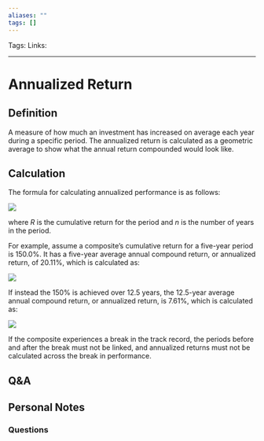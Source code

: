 ```yaml
---
aliases: ""
tags: []
---
```

Tags:
Links: 
___
# Annualized Return
## Definition
A measure of how much an investment has increased on average each year during a specific period. The annualized return is calculated as a geometric average to show what the annual return compounded would look like.
## Calculation
The formula for calculating annualized performance is as follows:

![](https://www.gipsstandards.org/wp-content/themes/gips/pdf_img/for_firms/4.A.1.14.png)

where _R_ is the cumulative return for the period and _n_ is the number of years in the period.

For example, assume a composite’s cumulative return for a five-year period is 150.0%. It has a five-year average annual compound return, or annualized return, of 20.11%, which is calculated as:

![](https://www.gipsstandards.org/wp-content/themes/gips/pdf_img/for_firms/4.A.1.15.png)

If instead the 150% is achieved over 12.5 years, the 12.5-year average annual compound return, or annualized return, is 7.61%, which is calculated as:

![](https://www.gipsstandards.org/wp-content/themes/gips/pdf_img/for_firms/4.A.1.16.png)

If the composite experiences a break in the track record, the periods before and after the break must not be linked, and annualized returns must not be calculated across the break in performance.
## Q&A

## Personal Notes

### Questions